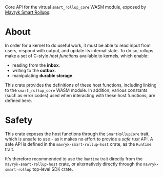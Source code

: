 Core API for the virtual `smart_rollup_core` WASM module, exposed by
[Mavryk Smart Rollups](https://tezos.gitlab.io/alpha/smart_rollups.html).

# About

In order for a kernel to do useful work, it must be able to read input from users, respond with output, and update
its internal state. To do so, rollups make a set of C-style *host functions* available to kernels, which enable:

- reading from the **inbox**.
- writing to the **outbox**.
- manipulating **durable storage**.

This crate provides the definitions of these host functions, including linking to the `smart_rollup_core` WASM module.
In addition, various constants (such as error codes) used when interacting with these host functions, are defined here.

# Safety

This crate exposes the host functions through the `SmartRollupCore` trait, which is unsafe to use - as it makes no effort
to provide a *safe rust* API. A safe API is defined in the `mavryk-smart-rollup-host` crate, as the `Runtime` trait.

It's therefore recommended to use the `Runtime` trait directly from the `mavryk-smart-rollup-host` crate, or
alternatively directly through the `mavryk-smart-rollup` top-level SDK crate.

